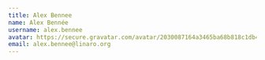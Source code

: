 ```yaml
---
title: Alex Bennee
name: Alex Bennée
username: alex.bennee
avatar: https://secure.gravatar.com/avatar/2030087164a3465ba68b818c1db4fdd2
email: alex.bennee@linaro.org
---
```


